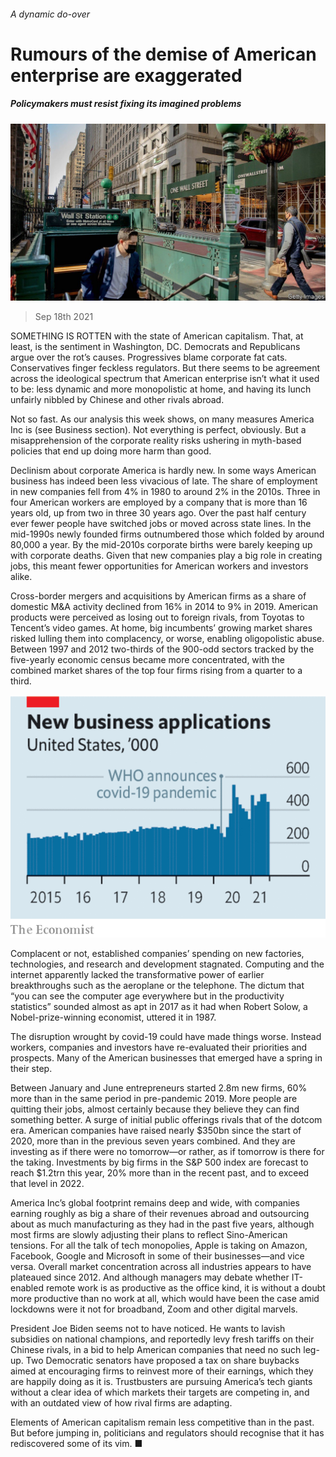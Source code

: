 ###### A dynamic do-over

# Rumours of the demise of American enterprise are exaggerated 

##### Policymakers must resist fixing its imagined problems 

![image](images/20210918_ldp502.jpg) 

> Sep 18th 2021 

SOMETHING IS ROTTEN with the state of American capitalism. That, at least, is the sentiment in Washington, DC. Democrats and Republicans argue over the rot’s causes. Progressives blame corporate fat cats. Conservatives finger feckless regulators. But there seems to be agreement across the ideological spectrum that American enterprise isn’t what it used to be: less dynamic and more monopolistic at home, and having its lunch unfairly nibbled by Chinese and other rivals abroad.

Not so fast. As our analysis this week shows, on many measures America Inc is  (see Business section). Not everything is perfect, obviously. But a misapprehension of the corporate reality risks ushering in myth-based policies that end up doing more harm than good.


Declinism about corporate America is hardly new. In some ways American business has indeed been less vivacious of late. The share of employment in new companies fell from 4% in 1980 to around 2% in the 2010s. Three in four American workers are employed by a company that is more than 16 years old, up from two in three 30 years ago. Over the past half century ever fewer people have switched jobs or moved across state lines. In the mid-1990s newly founded firms outnumbered those which folded by around 80,000 a year. By the mid-2010s corporate births were barely keeping up with corporate deaths. Given that new companies play a big role in creating jobs, this meant fewer opportunities for American workers and investors alike.

Cross-border mergers and acquisitions by American firms as a share of domestic M&amp;A activity declined from 16% in 2014 to 9% in 2019. American products were perceived as losing out to foreign rivals, from Toyotas to Tencent’s video games. At home, big incumbents’ growing market shares risked lulling them into complacency, or worse, enabling oligopolistic abuse. Between 1997 and 2012 two-thirds of the 900-odd sectors tracked by the five-yearly economic census became more concentrated, with the combined market shares of the top four firms rising from a quarter to a third.

![image](images/20210918_LDC267.png) 


Complacent or not, established companies’ spending on new factories, technologies, and research and development stagnated. Computing and the internet apparently lacked the transformative power of earlier breakthroughs such as the aeroplane or the telephone. The dictum that “you can see the computer age everywhere but in the productivity statistics” sounded almost as apt in 2017 as it had when Robert Solow, a Nobel-prize-winning economist, uttered it in 1987.

The disruption wrought by covid-19 could have made things worse. Instead workers, companies and investors have re-evaluated their priorities and prospects. Many of the American businesses that emerged have a spring in their step.

Between January and June entrepreneurs started 2.8m new firms, 60% more than in the same period in pre-pandemic 2019. More people are quitting their jobs, almost certainly because they believe they can find something better. A surge of initial public offerings rivals that of the dotcom era. American companies have raised nearly $350bn since the start of 2020, more than in the previous seven years combined. And they are investing as if there were no tomorrow—or rather, as if tomorrow is there for the taking. Investments by big firms in the S&amp;P 500 index are forecast to reach $1.2trn this year, 20% more than in the recent past, and to exceed that level in 2022.

America Inc’s global footprint remains deep and wide, with companies earning roughly as big a share of their revenues abroad and outsourcing about as much manufacturing as they had in the past five years, although most firms are slowly adjusting their plans to reflect Sino-American tensions. For all the talk of tech monopolies, Apple is taking on Amazon, Facebook, Google and Microsoft in some of their businesses—and vice versa. Overall market concentration across all industries appears to have plateaued since 2012. And although managers may debate whether IT-enabled remote work is as productive as the office kind, it is without a doubt more productive than no work at all, which would have been the case amid lockdowns were it not for broadband, Zoom and other digital marvels.

President Joe Biden seems not to have noticed. He wants to lavish subsidies on national champions, and reportedly levy fresh tariffs on their Chinese rivals, in a bid to help American companies that need no such leg-up. Two Democratic senators have proposed a tax on share buybacks aimed at encouraging firms to reinvest more of their earnings, which they are happily doing as it is. Trustbusters are pursuing America’s tech giants without a clear idea of which markets their targets are competing in, and with an outdated view of how rival firms are adapting.

Elements of American capitalism remain less competitive than in the past. But before jumping in, politicians and regulators should recognise that it has rediscovered some of its vim. ■

